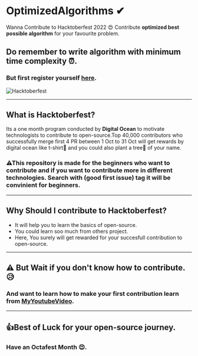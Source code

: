 # OptimizedAlgorithms ✔ 
Wanna Contribute to Hacktoberfest 2022 😍 Contribute **optimized best possible algorithm** for your favourite problem.
## Do remember to write algorithm with minimum **time complexity** ⏰.
### But first register yourself [here](https://hacktoberfest.com/).
![Hacktoberfest](https://miro.medium.com/max/1500/1*yAksQ_5X64hgKow8Nn3MeA.png)

-----------
## What is Hacktoberfest?
Its a one month program conducted by **Digital Ocean** to motivate technologists to contribute to open-source.Top 40,000 contributors who successfully merge first 4 PR between 1 Oct to 31 Oct will get rewards by digital ocean like t-shirt🥼 and you could also plant a tree🎄 of your name.

### ⚠This repository is made for the beginners who want to contribute and if you want to contribute more in different technologies. Search with (**good first issue**) tag it will be convinient for beginners.
-----------
## Why Should I contribute to Hacktoberfest?
- It will help you to learn the basics of open-source.
- You could learn soo much from others project.
- Here, You surely will get rewarded for your succesfull contribution to open-source.
-----------
## ⚠ But Wait if you don't know how to contribute.😥
### And want to learn how to make your first contribution learn from [MyYoutubeVideo](https://youtu.be/ogJFBUJ8z6c).
-----------
## 👍Best of Luck for your **open-source journey**.
### Have an Octafest Month 😍.


